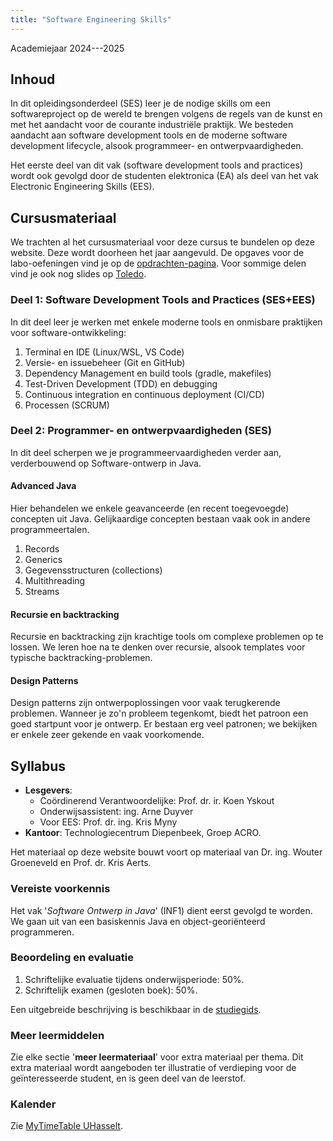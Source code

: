 ```yaml
---
title: "Software Engineering Skills"
---
```


Academiejaar 2024---2025

## Inhoud

In dit opleidingsonderdeel (SES) leer je de nodige skills om een softwareproject op de wereld te brengen volgens de regels van de kunst en met het aandacht voor de courante industriële praktijk.
We besteden aandacht aan software development tools en de moderne software development lifecycle, alsook programmeer- en ontwerpvaardigheden.

Het eerste deel van dit vak (software development tools and practices) wordt ook gevolgd door de studenten elektronica (EA) als deel van het vak Electronic Engineering Skills (EES).

## Cursusmateriaal

We trachten al het cursusmateriaal voor deze cursus te bundelen op deze website.
Deze wordt doorheen het jaar aangevuld.
De opgaves voor de labo-oefeningen vind je op de [opdrachten-pagina](opdrachten).
Voor sommige delen vind je ook nog slides op [Toledo](https://toledo.kuleuven.be).

### Deel 1: Software Development Tools and Practices (SES+EES)

In dit deel leer je werken met enkele moderne tools en onmisbare praktijken voor software-ontwikkeling:

1. Terminal en IDE (Linux/WSL, VS Code)
1. Versie- en issuebeheer (Git en GitHub)
2. Dependency Management en build tools (gradle, makefiles)
3. Test-Driven Development (TDD) en debugging
4. Continuous integration en continuous deployment (CI/CD)
4. Processen (SCRUM)

### Deel 2: Programmer- en ontwerpvaardigheden (SES)

In dit deel scherpen we je programmeervaardigheden verder aan, verderbouwend op Software-ontwerp in Java.

#### Advanced Java
Hier behandelen we enkele geavanceerde (en recent toegevoegde) concepten uit Java.
Gelijkaardige concepten bestaan vaak ook in andere programmeertalen.

1. Records
2. Generics
3. Gegevensstructuren (collections)
4. Multithreading
5. Streams

#### Recursie en backtracking

Recursie en backtracking zijn krachtige tools om complexe problemen op te lossen.
We leren hoe na te denken over recursie, alsook templates voor typische backtracking-problemen.

#### Design Patterns

Design patterns zijn ontwerpoplossingen voor vaak terugkerende problemen.
Wanneer je zo'n probleem tegenkomt, biedt het patroon een goed startpunt voor je ontwerp.
Er bestaan erg veel patronen; we bekijken er enkele zeer gekende en vaak voorkomende.

## Syllabus

- **Lesgevers**:<br/>
  + Coördinerend Verantwoordelijke: Prof. dr. ir. Koen Yskout<br/>
  + Onderwijsassistent: ing. Arne Duyver
  + Voor EES: Prof. dr. ing. Kris Myny
- **Kantoor**: Technologiecentrum Diepenbeek, Groep ACRO.

Het materiaal op deze website bouwt voort op materiaal van Dr. ing. Wouter Groeneveld en Prof. dr. Kris Aerts.

### Vereiste voorkennis

Het vak '_Software Ontwerp in Java_' (INF1) dient eerst gevolgd te worden. We gaan uit van een basiskennis Java en object-georiënteerd programmeren.

### Beoordeling en evaluatie

1. Schriftelijke evaluatie tijdens onderwijsperiode: 50%.
2. Schriftelijk examen (gesloten boek): 50%.

Een uitgebreide beschrijving is beschikbaar in de [studiegids](https://studiegidswww.uhasselt.be/opleidingsonderdeel.aspx?i=4083).

### Meer leermiddelen

Zie elke sectie '**meer leermateriaal**' voor extra materiaal per thema.
Dit extra materiaal wordt aangeboden ter illustratie of verdieping voor de geïnteresseerde student, en is geen deel van de leerstof.

### Kalender

Zie [MyTimeTable UHasselt](https://mytimetable.uhasselt.be/schedule).
